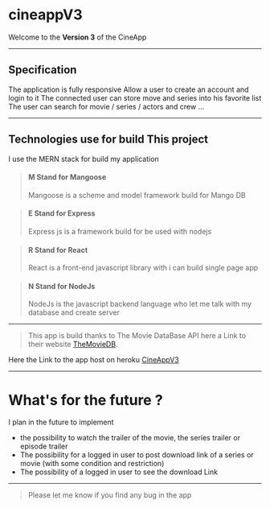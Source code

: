 # cineappV3

Welcome to the **Version 3** of the CineApp

***

## Specification

The application is fully responsive
Allow a user to create an account and login to it
The connected user can store move and series into his favorite list
The user can search for movie / series / actors and crew
...

***

## Technologies use for build This project

I use the MERN stack for build my application

> #### **M** Stand for **Mangoose**
>
> Mangoose is a scheme and model framework build for Mango DB

> #### **E** Stand for **Express**
>
> Express js is a framework build for be used with nodejs

> #### **R** Stand for **React**
>
> React is a front-end javascript library with i can build single page app

> #### **N** Stand for **NodeJs**
>
> NodeJs is the javascript backend language who let me talk with my database and create server

***

> This app is build thanks to The Movie DataBase API
> here a Link to their website [TheMovieDB](https://www.themoviedb.org/?language=en).

Here the Link to the app host on heroku [CineAppV3](https://cineapp-v3.herokuapp.com/)

***
# What's for the future ?

I plan in the future to implement 
- the possibility to watch the trailer of the movie, the series trailer or episode trailer
- The possibility for a logged in user to post download link of a series or movie (with some condition and restriction)
- The possibility of a logged in user to see the download Link

***

> Please let me know if you find any bug in the app
